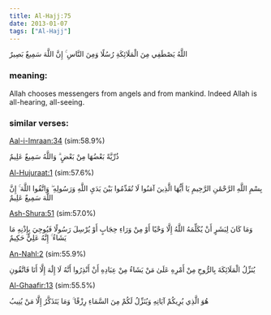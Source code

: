 ```yaml
---
title: Al-Hajj:75
date: 2013-01-07
tags: ["Al-Hajj"]
---
```

اللَّهُ يَصْطَفِي مِنَ الْمَلَائِكَةِ رُسُلًا وَمِنَ النَّاسِ ۚ إِنَّ اللَّهَ سَمِيعٌ بَصِيرٌ
### meaning: 
Allah chooses messengers from angels and from mankind. Indeed Allah is all-hearing, all-seeing.
### similar verses: 

[Aal-i-Imraan:34](/3/34) (sim:58.9%)

ذُرِّيَّةً بَعْضُهَا مِنْ بَعْضٍ ۗ وَاللَّهُ سَمِيعٌ عَلِيمٌ

[Al-Hujuraat:1](/49/1) (sim:57.6%)

بِسْمِ اللَّهِ الرَّحْمَٰنِ الرَّحِيمِ يَا أَيُّهَا الَّذِينَ آمَنُوا لَا تُقَدِّمُوا بَيْنَ يَدَيِ اللَّهِ وَرَسُولِهِ ۖ وَاتَّقُوا اللَّهَ ۚ إِنَّ اللَّهَ سَمِيعٌ عَلِيمٌ

[Ash-Shura:51](/42/51) (sim:57.0%)

وَمَا كَانَ لِبَشَرٍ أَنْ يُكَلِّمَهُ اللَّهُ إِلَّا وَحْيًا أَوْ مِنْ وَرَاءِ حِجَابٍ أَوْ يُرْسِلَ رَسُولًا فَيُوحِيَ بِإِذْنِهِ مَا يَشَاءُ ۚ إِنَّهُ عَلِيٌّ حَكِيمٌ

[An-Nahl:2](/16/2) (sim:55.9%)

يُنَزِّلُ الْمَلَائِكَةَ بِالرُّوحِ مِنْ أَمْرِهِ عَلَىٰ مَنْ يَشَاءُ مِنْ عِبَادِهِ أَنْ أَنْذِرُوا أَنَّهُ لَا إِلَٰهَ إِلَّا أَنَا فَاتَّقُونِ

[Al-Ghaafir:13](/40/13) (sim:55.5%)

هُوَ الَّذِي يُرِيكُمْ آيَاتِهِ وَيُنَزِّلُ لَكُمْ مِنَ السَّمَاءِ رِزْقًا ۚ وَمَا يَتَذَكَّرُ إِلَّا مَنْ يُنِيبُ
